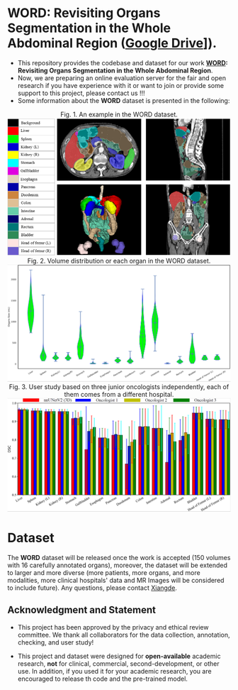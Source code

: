 # WORD: Revisiting Organs Segmentation in the Whole Abdominal Region ([Google Drive](https://drive.google.com/file/d/1HcRo3WARRXa_iBdFpo_4Z2s3z7PMzLlL/view?usp=sharing)]).
* This repository provides the codebase and dataset for our work **[WORD](https://arxiv.org/pdf/2111.02403.pdf): Revisiting Organs Segmentation in the Whole Abdominal Region**. 
* Now, we are preparing an online evaluation server for the fair and open research if you have experience with it or want to join or provide some support to this project, please contact us !!!
* Some information about the **WORD** dataset is  presented in the following:
<div align=center>Fig. 1. An example in the WORD dataset.<img src="./figures/show_data_info.png"></div>

<div align=center>Fig. 2. Volume distribution or each organ in the WORD dataset.<img src="./figures/size.png"></div>

<div align=center>Fig. 3.  User study based on three junior oncologists independently, each of them comes from a different hospital.<img src="./figures/user.png"></div>

# Dataset
The **WORD** dataset will be released once the work is accepted (150 volumes with 16 carefully annotated organs), moreover, the dataset will be extended to larger and more diverse (more patients, more organs, and more modalities, more clinical hospitals' data and MR Images will be considered to include future). Any questions, please contact [Xiangde](https://luoxd1996.github.io/).

## Acknowledgment and Statement
* This project has been approved by the privacy and ethical review committee. We thank all collaborators for the data collection, annotation, checking, and user study!

* This project and dataset were designed for **open-available** academic research, **not** for clinical, commercial, second-development, or other use. In addition, if you used it for your academic research, you are encouraged to release th code and the pre-trained model.
